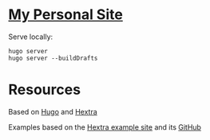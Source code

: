 # [My Personal Site](https://adambarbato.github.io)

Serve locally:
```shell
hugo server 
hugo server --buildDrafts 
```

# Resources
Based on [Hugo](https://gohugo.io) and [Hextra](https://github.com/imfing/hextra)

Examples based on the [Hextra example site](https://imfing.github.io/hextra/blog/) and its [GitHub](https://github.com/imfing/hextra/tree/main/exampleSite)